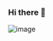 ### Hi there 👋

![image](https://camo.githubusercontent.com/94d2568965d92f309b090ba1e8e01664bc7655910f4cca3e358926f903c05419/68747470733a2f2f696d672e736869656c64732e696f2f62616467652f2d48544d4c2d3333333f7374796c653d666f722d7468652d6261646765266c6f676f3d68746d6c35)

<!--
**reyy7707/reyy7707** is a ✨ _special_ ✨ repository because its `README.md` (this file) appears on your GitHub profile.

Here are some ideas to get you started:

- 🔭 I’m currently working on ...
- 🌱 I’m currently learning ...
- 👯 I’m looking to collaborate on ...
- 🤔 I’m looking for help with ...
- 💬 Ask me about ...
- 📫 How to reach me: ...
- 😄 Pronouns: ...
- ⚡ Fun fact: ...
-->
